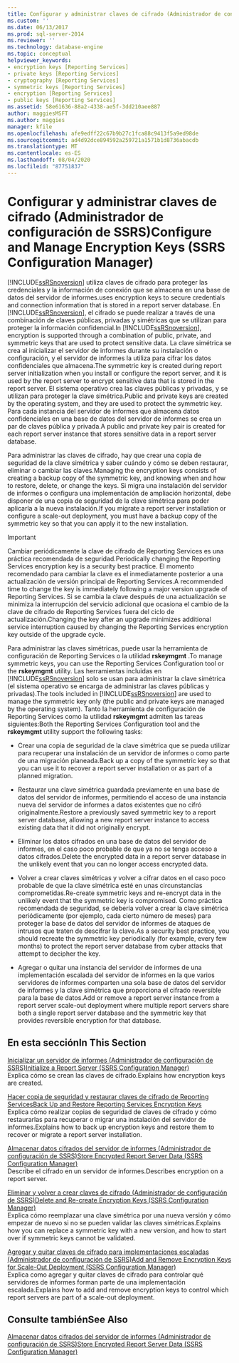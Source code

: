 ```yaml
---
title: Configurar y administrar claves de cifrado (Administrador de configuración de SSRS) | Microsoft Docs
ms.custom: ''
ms.date: 06/13/2017
ms.prod: sql-server-2014
ms.reviewer: ''
ms.technology: database-engine
ms.topic: conceptual
helpviewer_keywords:
- encryption keys [Reporting Services]
- private keys [Reporting Services]
- cryptography [Reporting Services]
- symmetric keys [Reporting Services]
- encryption [Reporting Services]
- public keys [Reporting Services]
ms.assetid: 58e61636-88a2-4338-ae5f-3dd210aee887
author: maggiesMSFT
ms.author: maggies
manager: kfile
ms.openlocfilehash: afe9edff22c67b9b27c1fca88c9413f5a9ed98de
ms.sourcegitcommit: ad4d92dce894592a259721a1571b1d8736abacdb
ms.translationtype: MT
ms.contentlocale: es-ES
ms.lasthandoff: 08/04/2020
ms.locfileid: "87751837"
---
```

# <a name="configure-and-manage-encryption-keys-ssrs-configuration-manager"></a><span data-ttu-id="92444-102">Configurar y administrar claves de cifrado (Administrador de configuración de SSRS)</span><span class="sxs-lookup"><span data-stu-id="92444-102">Configure and Manage Encryption Keys (SSRS Configuration Manager)</span></span>
  [!INCLUDE[ssRSnoversion](../../includes/ssrsnoversion-md.md)] <span data-ttu-id="92444-103">utiliza claves de cifrado para proteger las credenciales y la información de conexión que se almacena en una base de datos del servidor de informes.</span><span class="sxs-lookup"><span data-stu-id="92444-103">uses encryption keys to secure credentials and connection information that is stored in a report server database.</span></span> <span data-ttu-id="92444-104">En [!INCLUDE[ssRSnoversion](../../includes/ssrsnoversion-md.md)], el cifrado se puede realizar a través de una combinación de claves públicas, privadas y simétricas que se utilizan para proteger la información confidencial.</span><span class="sxs-lookup"><span data-stu-id="92444-104">In [!INCLUDE[ssRSnoversion](../../includes/ssrsnoversion-md.md)], encryption is supported through a combination of public, private, and symmetric keys that are used to protect sensitive data.</span></span> <span data-ttu-id="92444-105">La clave simétrica se crea al inicializar el servidor de informes durante su instalación o configuración, y el servidor de informes la utiliza para cifrar los datos confidenciales que almacena.</span><span class="sxs-lookup"><span data-stu-id="92444-105">The symmetric key is created during report server initialization when you install or configure the report server, and it is used by the report server to encrypt sensitive data that is stored in the report server.</span></span> <span data-ttu-id="92444-106">El sistema operativo crea las claves públicas y privadas, y se utilizan para proteger la clave simétrica.</span><span class="sxs-lookup"><span data-stu-id="92444-106">Public and private keys are created by the operating system, and they are used to protect the symmetric key.</span></span> <span data-ttu-id="92444-107">Para cada instancia del servidor de informes que almacena datos confidenciales en una base de datos del servidor de informes se crea un par de claves pública y privada.</span><span class="sxs-lookup"><span data-stu-id="92444-107">A public and private key pair is created for each report server instance that stores sensitive data in a report server database.</span></span>  
  
 <span data-ttu-id="92444-108">Para administrar las claves de cifrado, hay que crear una copia de seguridad de la clave simétrica y saber cuándo y cómo se deben restaurar, eliminar o cambiar las claves.</span><span class="sxs-lookup"><span data-stu-id="92444-108">Managing the encryption keys consists of creating a backup copy of the symmetric key, and knowing when and how to restore, delete, or change the keys.</span></span> <span data-ttu-id="92444-109">Si migra una instalación del servidor de informes o configura una implementación de ampliación horizontal, debe disponer de una copia de seguridad de la clave simétrica para poder aplicarla a la nueva instalación.</span><span class="sxs-lookup"><span data-stu-id="92444-109">If you migrate a report server installation or configure a scale-out deployment, you must have a backup copy of the symmetric key so that you can apply it to the new installation.</span></span>  
  
> [!IMPORTANT]  
>  <span data-ttu-id="92444-110">Cambiar periódicamente la clave de cifrado de Reporting Services es una práctica recomendada de seguridad.</span><span class="sxs-lookup"><span data-stu-id="92444-110">Periodically changing the Reporting Services encryption key is a security best practice.</span></span> <span data-ttu-id="92444-111">El momento recomendado para cambiar la clave es el inmediatamente posterior a una actualización de versión principal de Reporting Services.</span><span class="sxs-lookup"><span data-stu-id="92444-111">A recommended time to change the key is immediately following a major version upgrade of Reporting Services.</span></span> <span data-ttu-id="92444-112">Si se cambia la clave después de una actualización se minimiza la interrupción del servicio adicional que ocasiona el cambio de la clave de cifrado de Reporting Services fuera del ciclo de actualización.</span><span class="sxs-lookup"><span data-stu-id="92444-112">Changing the key after an upgrade minimizes additional service interruption caused by changing the Reporting Services encryption key outside of the upgrade cycle.</span></span>  
  
 <span data-ttu-id="92444-113">Para administrar las claves simétricas, puede usar la herramienta de configuración de Reporting Services o la utilidad **rskeymgmt** .</span><span class="sxs-lookup"><span data-stu-id="92444-113">To manage symmetric keys, you can use the Reporting Services Configuration tool or the **rskeymgmt** utility.</span></span> <span data-ttu-id="92444-114">Las herramientas incluidas en [!INCLUDE[ssRSnoversion](../../includes/ssrsnoversion-md.md)] solo se usan para administrar la clave simétrica (el sistema operativo se encarga de administrar las claves públicas y privadas).</span><span class="sxs-lookup"><span data-stu-id="92444-114">The tools included in [!INCLUDE[ssRSnoversion](../../includes/ssrsnoversion-md.md)] are used to manage the symmetric key only (the public and private keys are managed by the operating system).</span></span> <span data-ttu-id="92444-115">Tanto la herramienta de configuración de Reporting Services como la utilidad **rskeymgmt** admiten las tareas siguientes:</span><span class="sxs-lookup"><span data-stu-id="92444-115">Both the Reporting Services Configuration tool and the **rskeymgmt** utility support the following tasks:</span></span>  
  
-   <span data-ttu-id="92444-116">Crear una copia de seguridad de la clave simétrica que se pueda utilizar para recuperar una instalación de un servidor de informes o como parte de una migración planeada.</span><span class="sxs-lookup"><span data-stu-id="92444-116">Back up a copy of the symmetric key so that you can use it to recover a report server installation or as part of a planned migration.</span></span>  
  
-   <span data-ttu-id="92444-117">Restaurar una clave simétrica guardada previamente en una base de datos del servidor de informes, permitiendo el acceso de una instancia nueva del servidor de informes a datos existentes que no cifró originalmente.</span><span class="sxs-lookup"><span data-stu-id="92444-117">Restore a previously saved symmetric key to a report server database, allowing a new report server instance to access existing data that it did not originally encrypt.</span></span>  
  
-   <span data-ttu-id="92444-118">Eliminar los datos cifrados en una base de datos del servidor de informes, en el caso poco probable de que ya no se tenga acceso a datos cifrados.</span><span class="sxs-lookup"><span data-stu-id="92444-118">Delete the encrypted data in a report server database in the unlikely event that you can no longer access encrypted data.</span></span>  
  
-   <span data-ttu-id="92444-119">Volver a crear claves simétricas y volver a cifrar datos en el caso poco probable de que la clave simétrica esté en unas circunstancias comprometidas.</span><span class="sxs-lookup"><span data-stu-id="92444-119">Re-create symmetric keys and re-encrypt data in the unlikely event that the symmetric key is compromised.</span></span> <span data-ttu-id="92444-120">Como práctica recomendada de seguridad, se debería volver a crear la clave simétrica periódicamente (por ejemplo, cada cierto número de meses) para proteger la base de datos del servidor de informes de ataques de intrusos que traten de descifrar la clave.</span><span class="sxs-lookup"><span data-stu-id="92444-120">As a security best practice, you should recreate the symmetric key periodically (for example, every few months) to protect the report server database from cyber attacks that attempt to decipher the key.</span></span>  
  
-   <span data-ttu-id="92444-121">Agregar o quitar una instancia del servidor de informes de una implementación escalada del servidor de informes en la que varios servidores de informes comparten una sola base de datos del servidor de informes y la clave simétrica que proporciona el cifrado reversible para la base de datos.</span><span class="sxs-lookup"><span data-stu-id="92444-121">Add or remove a report server instance from a report server scale-out deployment where multiple report servers share both a single report server database and the symmetric key that provides reversible encryption for that database.</span></span>  
  
## <a name="in-this-section"></a><span data-ttu-id="92444-122">En esta sección</span><span class="sxs-lookup"><span data-stu-id="92444-122">In This Section</span></span>  
 [<span data-ttu-id="92444-123">Inicializar un servidor de informes &#40;Administrador de configuración de SSRS&#41;</span><span class="sxs-lookup"><span data-stu-id="92444-123">Initialize a Report Server &#40;SSRS Configuration Manager&#41;</span></span>](ssrs-encryption-keys-initialize-a-report-server.md)  
 <span data-ttu-id="92444-124">Explica cómo se crean las claves de cifrado.</span><span class="sxs-lookup"><span data-stu-id="92444-124">Explains how encryption keys are created.</span></span>  
  
 [<span data-ttu-id="92444-125">Hacer copia de seguridad y restaurar claves de cifrado de Reporting Services</span><span class="sxs-lookup"><span data-stu-id="92444-125">Back Up and Restore Reporting Services Encryption Keys</span></span>](ssrs-encryption-keys-back-up-and-restore-encryption-keys.md)  
 <span data-ttu-id="92444-126">Explica cómo realizar copias de seguridad de claves de cifrado y cómo restaurarlas para recuperar o migrar una instalación del servidor de informes.</span><span class="sxs-lookup"><span data-stu-id="92444-126">Explains how to back up encryption keys and restore them to recover or migrate a report server installation.</span></span>  
  
 [<span data-ttu-id="92444-127">Almacenar datos cifrados del servidor de informes &#40;Administrador de configuración de SSRS&#41;</span><span class="sxs-lookup"><span data-stu-id="92444-127">Store Encrypted Report Server Data &#40;SSRS Configuration Manager&#41;</span></span>](ssrs-encryption-keys-store-encrypted-report-server-data.md)  
 <span data-ttu-id="92444-128">Describe el cifrado en un servidor de informes.</span><span class="sxs-lookup"><span data-stu-id="92444-128">Describes encryption on a report server.</span></span>  
  
 [<span data-ttu-id="92444-129">Eliminar y volver a crear claves de cifrado &#40;Administrador de configuración de SSRS&#41;</span><span class="sxs-lookup"><span data-stu-id="92444-129">Delete and Re-create Encryption Keys  &#40;SSRS Configuration Manager&#41;</span></span>](ssrs-encryption-keys-delete-and-re-create-encryption-keys.md)  
 <span data-ttu-id="92444-130">Explica cómo reemplazar una clave simétrica por una nueva versión y cómo empezar de nuevo si no se pueden validar las claves simétricas.</span><span class="sxs-lookup"><span data-stu-id="92444-130">Explains how you can replace a symmetric key with a new version, and how to start over if symmetric keys cannot be validated.</span></span>  
  
 [<span data-ttu-id="92444-131">Agregar y quitar claves de cifrado para implementaciones escaladas &#40;Administrador de configuración de SSRS&#41;</span><span class="sxs-lookup"><span data-stu-id="92444-131">Add and Remove Encryption Keys for Scale-Out Deployment &#40;SSRS Configuration Manager&#41;</span></span>](add-and-remove-encryption-keys-for-scale-out-deployment.md)  
 <span data-ttu-id="92444-132">Explica como agregar y quitar claves de cifrado para controlar qué servidores de informes forman parte de una implementación escalada.</span><span class="sxs-lookup"><span data-stu-id="92444-132">Explains how to add and remove encryption keys to control which report servers are part of a scale-out deployment.</span></span>  
  
## <a name="see-also"></a><span data-ttu-id="92444-133">Consulte también</span><span class="sxs-lookup"><span data-stu-id="92444-133">See Also</span></span>  
 [<span data-ttu-id="92444-134">Almacenar datos cifrados del servidor de informes &#40;Administrador de configuración de SSRS&#41;</span><span class="sxs-lookup"><span data-stu-id="92444-134">Store Encrypted Report Server Data &#40;SSRS Configuration Manager&#41;</span></span>](ssrs-encryption-keys-store-encrypted-report-server-data.md)  
  
  

